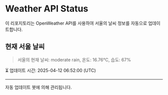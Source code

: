 
# Weather API Status

이 리포지토리는 OpenWeather API를 사용하여 서울의 날씨 정보를 자동으로 업데이트합니다.

## 현재 서울 날씨
> 서울의 현재 날씨: moderate rain, 온도: 16.76°C, 습도: 67%

⏳ 업데이트 시간: 2025-04-12 06:52:00 (UTC)

---
자동 업데이트 봇에 의해 관리됩니다.
